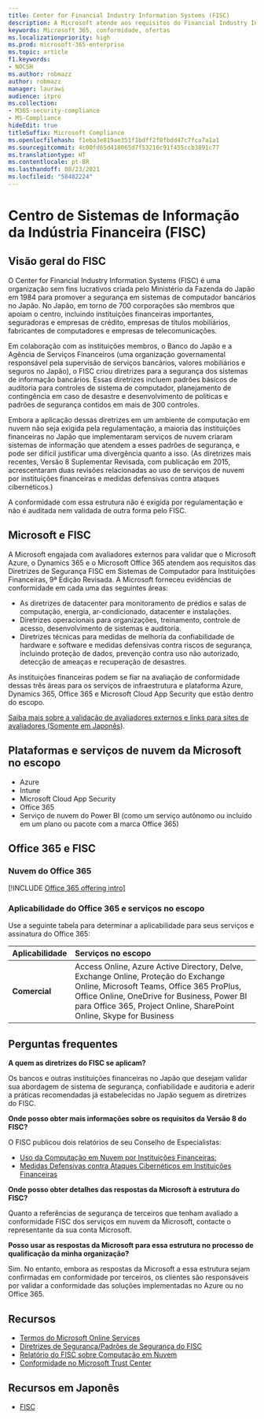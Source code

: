 ```yaml
---
title: Center for Financial Industry Information Systems (FISC)
description: A Microsoft atende aos requisitos do Financial Industry Information Systems v.8, padrão no Japão.
keywords: Microsoft 365, conformidade, ofertas
ms.localizationpriority: high
ms.prod: microsoft-365-enterprise
ms.topic: article
f1.keywords:
- NOCSH
ms.author: robmazz
author: robmazz
manager: laurawi
audience: itpro
ms.collection:
- M365-security-compliance
- MS-Compliance
hideEdit: true
titleSuffix: Microsoft Compliance
ms.openlocfilehash: f1eba3e819ae351f1bdff2f8fbdd47c7fca7a1a1
ms.sourcegitcommit: 4c00fd65d418065d7f53216c91f455ccb3891c77
ms.translationtype: HT
ms.contentlocale: pt-BR
ms.lasthandoff: 08/23/2021
ms.locfileid: "58482224"
---
```

# <a name="center-for-financial-industry-information-systems-fisc"></a>Centro de Sistemas de Informação da Indústria Financeira (FISC)

## <a name="fisc-overview"></a>Visão geral do FISC

O Center for Financial Industry Information Systems (FISC) é uma organização sem fins lucrativos criada pelo Ministério da Fazenda do Japão em 1984 para promover a segurança em sistemas de computador bancários no Japão. No Japão, em torno de 700 corporações são membros que apoiam o centro, incluindo instituições financeiras importantes, seguradoras e empresas de crédito, empresas de títulos mobiliários, fabricantes de computadores e empresas de telecomunicações.

Em colaboração com as instituições membros, o Banco do Japão e a Agência de Serviços Financeiros (uma organização governamental responsável pela supervisão de serviços bancários, valores mobiliários e seguros no Japão), o FISC criou diretrizes para a segurança dos sistemas de informação bancários. Essas diretrizes incluem padrões básicos de auditoria para controles de sistema de computador, planejamento de contingência em caso de desastre e desenvolvimento de políticas e padrões de segurança contidos em mais de 300 controles.

Embora a aplicação dessas diretrizes em um ambiente de computação em nuvem não seja exigida pela regulamentação, a maioria das instituições financeiras no Japão que implementaram serviços de nuvem criaram sistemas de informação que atendem a esses padrões de segurança, e pode ser difícil justificar uma divergência quanto a isso. (As diretrizes mais recentes, Versão 8 Suplementar Revisada, com publicação em 2015, acrescentaram duas revisões relacionadas ao uso de serviços de nuvem por instituições financeiras e medidas defensivas contra ataques cibernéticos.)

A conformidade com essa estrutura não é exigida por regulamentação e não é auditada nem validada de outra forma pelo FISC.

## <a name="microsoft-and-fisc"></a>Microsoft e FISC

A Microsoft engajada com avaliadores externos para validar que o Microsoft Azure, o Dynamics 365 e o Microsoft Office 365 atendem aos requisitos das Diretrizes de Segurança FISC em Sistemas de Computador para Instituições Financeiras, 9ª Edição Revisada. A Microsoft forneceu evidências de conformidade em cada uma das seguintes áreas:

- As diretrizes de datacenter para monitoramento de prédios e salas de computação, energia, ar-condicionado, datacenter e instalações.
- Diretrizes operacionais para organizações, treinamento, controle de acesso, desenvolvimento de sistemas e auditoria.
- Diretrizes técnicas para medidas de melhoria da confiabilidade de hardware e software e medidas defensivas contra riscos de segurança, incluindo proteção de dados, prevenção contra uso não autorizado, detecção de ameaças e recuperação de desastres.

As instituições financeiras podem se fiar na avaliação de conformidade dessas três áreas para os serviços de infraestrutura e plataforma Azure, Dynamics 365, Office 365 e Microsoft Cloud App Security que estão dentro do escopo.

[Saiba mais sobre a validação de avaliadores externos e links para sites de avaliadores (Somente em Japonês](https://cloudblogs.microsoft.com/industry-blog/ja-jp/financial-services/2018/05/11/fisc_v9/)).

## <a name="microsoft-in-scope-cloud-platforms--services"></a>Plataformas e serviços de nuvem da Microsoft no escopo

- Azure
- Intune
- Microsoft Cloud App Security
- Office 365
- Serviço de nuvem do Power BI (como um serviço autônomo ou incluído em um plano ou pacote com a marca Office 365)

## <a name="office-365-and-fisc"></a>Office 365 e FISC

### <a name="office-365-cloud-environments"></a>Nuvem do Office 365

[!INCLUDE [Office 365 offering intro](../includes/o365-offering-introduction.md)]

### <a name="office-365-applicability-and-in-scope-services"></a>Aplicabilidade do Office 365 e serviços no escopo

Use a seguinte tabela para determinar a aplicabilidade para seus serviços e assinatura do Office 365:

| **Aplicabilidade** | **Serviços no escopo** |
|:------------------|:----------------------|
| **Comercial** | Access Online, Azure Active Directory, Delve, Exchange Online, Proteção do Exchange Online, Microsoft Teams, Office 365 ProPlus, Office Online, OneDrive for Business, Power BI para Office 365, Project Online, SharePoint Online, Skype for Business |

## <a name="frequently-asked-questions"></a>Perguntas frequentes

**A quem as diretrizes do FISC se aplicam?**

Os bancos e outras instituições financeiras no Japão que desejam validar sua abordagem de sistema de segurança, confiabilidade e auditoria e aderir a práticas recomendadas já estabelecidas no Japão seguem as diretrizes do FISC.

**Onde posso obter mais informações sobre os requisitos da Versão 8 do FISC?**

O FISC publicou dois relatórios de seu Conselho de Especialistas:

- [Uso da Computação em Nuvem por Instituições Financeiras:](https://aka.ms/cloud-computing-report-en)
- [Medidas Defensivas contra Ataques Cibernéticos em Instituições Financeiras](https://aka.ms/cyberattack-counter)

**Onde posso obter detalhes das respostas da Microsoft à estrutura do FISC?**

Quanto a referências de segurança de terceiros que tenham avaliado a conformidade FISC dos serviços em nuvem da Microsoft, contacte o representante da sua conta Microsoft.

**Posso usar as respostas da Microsoft para essa estrutura no processo de qualificação da minha organização?**

Sim. No entanto, embora as respostas da Microsoft a essa estrutura sejam confirmadas em conformidade por terceiros, os clientes são responsáveis por validar a conformidade das soluções implementadas no Azure ou no Office 365.

## <a name="resources"></a>Recursos

- [Termos do Microsoft Online Services](https://aka.ms/Online-Services-Terms)
- [Diretrizes de Segurança/Padrões de Segurança do FISC](https://www.fisc.or.jp/english)
- [Relatório do FISC sobre Computação em Nuvem](https://aka.ms/cloud-computing-report-en)
- [Conformidade no Microsoft Trust Center](https://www.microsoft.com/trust-center/compliance/compliance-overview)

## <a name="resources-in-japanese"></a>Recursos em Japonês

- [FISC](https://www.fisc.or.jp/)

